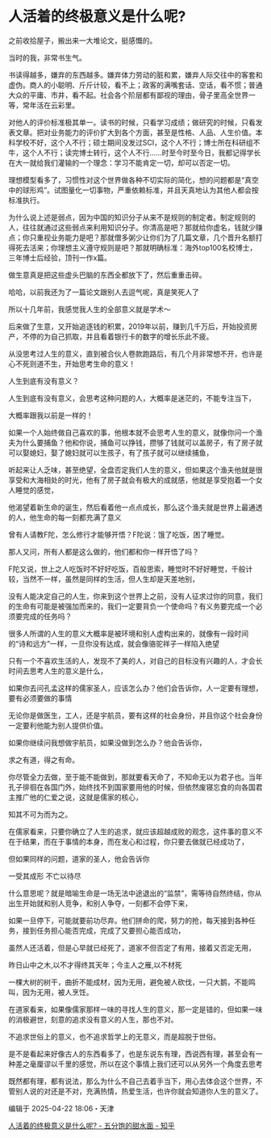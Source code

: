 # 人活着的终极意义是什么呢?

之前收拾屋子，搬出来一大堆论文，挺感慨的。

当时的我，非常书生气。

书读得越多，嫌弃的东西越多。嫌弃体力劳动的脏和累，嫌弃人际交往中的客套和虚伪。商人的小聪明、斤斤计较，看不上；政客的满嘴套话、空话，看不惯；普通大众的平庸、市井，看不起。社会各个阶层都有鄙视的理由，骨子里高全世界一等，常年活在云彩里。

对他人的评价标准极其单一。读书的时候，只看学习成绩；做研究的时候，只看发表文章。把对业务能力的评价扩大到各个方面，甚至是性格、人品、人生价值。本科学校不好，这个人不行；硕士期间没发过SCI，这个人不行；博士所在科研组不牛，这个人不行；读完博士转行，这个人不行……时至今时至今日，我都记得学长在大一就给我们灌输的一个理念：学习不能肯定一切，却可以否定一切。

理想模型看多了，习惯性对这个世界做各种不切实际的简化，想的问题都是“真空中的球形鸡”。试图量化一切事物，严重依赖标准，并且天真地认为其他人都会按标准执行。

为什么说上述是弱点，因为中国的知识分子从来不是规则的制定者。制定规则的人，往往就通过这些弱点来利用知识分子。你清高是吧？那就给你虚名，钱就少赚点；你只重视业务能力是吧？那就僧多粥少让你们为了几篇文章，几个晋升名额打得死去活来；你理想主义遵守规则是吧？那就明确标准：海外top100名校博士，三年博士后经验，顶刊一作x篇。

做生意真是把这些虚头巴脑的东西全都放下了，然后重重击碎。

哈哈，以前我还为了一篇论文跟别人去逗气呢，真是笑死人了

所以十几年前，我感觉我人生的全部意义就是学术～

后来做了生意，又开始追逐钱的积累，2019年以前，赚到几千万后，开始投资房产，不停的为自己抓取，并且看着银行卡的数字的增长乐此不疲。

从没思考过人生的意义，直到被合伙人卷款跑路后，有几个月非常想不开，也许是心不死则道不生，开始思考生命的意义！

人生到底有没有意义？

人生到底有没有意义，会思考这种问题的人，大概率是迷茫的，不能专注当下，

大概率跟我以前是一样的！

如果一个人始终做自己喜欢的事，他根本就不会思考人生的意义，就像你问一个渔夫为什么要捕鱼？他和你说，捕鱼可以挣钱，攒够了钱就可以盖房子，有了房子就可以娶媳妇，娶了媳妇就可以生孩子，有了孩子就可以继续捕鱼，

听起来让人乏味，甚至绝望，全盘否定我们人生的意义，但如果这个渔夫他就是很享受和大海相处的时光，他有了房子就会有极大的成就感，他就是享受抱着一个女人睡觉的感觉，

他渴望着新生命的诞生，然后看着他一点点成长，那么这个渔夫就是世界上最通透的人，他生命的每一刻都充满了意义

曾有人请教F陀，怎么修行才能够开悟？F陀说：饿了吃饭，困了睡觉。

那人又问，所有人都是这么做的，他们都和你一样开悟了吗？

F陀又说，世上之人吃饭时不好好吃饭，百般思索，睡觉时不好好睡觉，千般计较，当然不一样，虽然是同样的生活，但人生却是天差地别，

没有人能决定自己的人生，你来到这个世界上之前，没有人征求过你的同意，我们的生命有可能是被强加而来的，我们一定要背负一个使命吗？有义务要完成一个必须要完成的任务吗？

很多人所谓的人生的意义大概率是被环境和别人虚构出来的，就像有一段时间的“诗和远方”一样，一旦你没有达成，就会像骆驼祥子一样陷入绝望

只有一个不喜欢生活的人，发现不了美的人，对自己的目标没有兴趣的人，才会长时间去思考人生的意义是什么，

如果你去问孔孟这样的儒家圣人，应该怎么办？他们会告诉你，人一定要有理想，要有必须要做的事情

无论你是做医生，工人，还是宇航员，要有这样的社会身份，并且你这个社会身份一定要利他能为别人提供价值。

如果你继续问我想做宇航员，如果没做到怎么办？他会告诉你，

求之有道，得之有命。

你尽管全力去做，至于能不能做到，那就要看天命了，不知命无以为君子也。当年孔子徘徊在各国门外，始终找不到国家要用他的时候，但依然废寝忘食的向各国君主推广他的仁爱之说，这就是儒家的核心，

知其不可为而为之。

在儒家看来，只要你确立了人生的追求，就应该超越成败的观念，这件事的意义不在于结果，而在于事情的本身，而在发心和过程，你只要去做就已经成功了，

但如果同样的问题，道家的圣人，他会告诉你

一受其成形 不亡以待尽

什么意思呢？就是暗喻生命是一场无法中途退出的“监禁”，需等待自然终结，你从出生开始就和别人竞争，和别人争夺，一刻都不会停下来，

如果一旦停下，可能就要前功尽弃。他们拼命的爬，努力的抢，每天接到各种任务，接到任务担心能否完成，完成了又要担心能否成功，

虽然人还活着，但是心早就已经死了，道家不但否定了有用，接着又否定无用，

昨日山中之木,以不才得终其天年；今主人之雁,以不材死

一棵大树的树干，曲折不能成材，因为无用，避免被人砍伐，一只大鹅，不能鸣叫，因为无用，被人烹饪。

在道家看来，如果像儒家那样一味的寻找人生的意义，那一定是错的，但如果一味的消极避世，刻意的追求没有意义的人生，那也不对。

不追求世俗上的意义，也不追求哲学上的无意义，而是超脱于世俗。

是不是看起来好像古人的东西看多了，也是东说东有理，西说西有理，甚至会有一种差之毫厘谬以千里的感觉，所以在这个事情上我们还可以从另外一个角度去思考

既然都有理，都有说法，那么为什么不自己去着手当下，用心去体会这个世界，不管别人说的对还是不对，充满热情，热爱生活，也许你就会知道你人生的意义了。

编辑于 2025-04-22 18:06・天津

[人活着的终极意义是什么呢? - 五分饱的甜水面 - 知乎](https://www.zhihu.com/question/6072571652/answer/1898072632395554922)